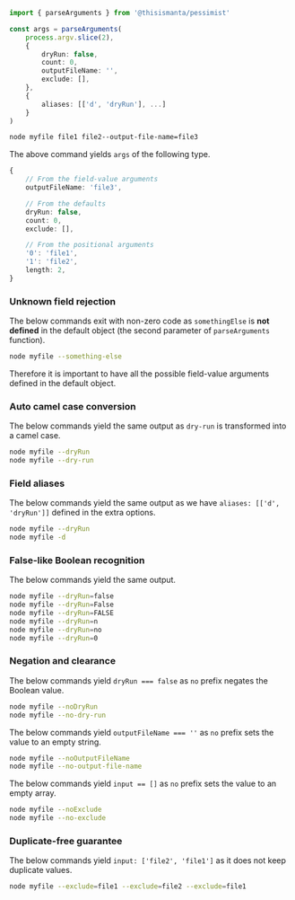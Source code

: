 ```ts
import { parseArguments } from '@thisismanta/pessimist'

const args = parseArguments(
    process.argv.slice(2), 
    {
        dryRun: false,
        count: 0,
        outputFileName: '',
        exclude: [],
    },
    {
        aliases: [['d', 'dryRun'], ...]
    }
)
```

```sh
node myfile file1 file2--output-file-name=file3 
```

The above command yields `args` of the following type.

```ts
{
    // From the field-value arguments
    outputFileName: 'file3',

    // From the defaults
    dryRun: false,
    count: 0,
    exclude: [],

    // From the positional arguments
    '0': 'file1', 
    '1': 'file2',
    length: 2,
}
```

### Unknown field rejection

The below commands exit with non-zero code as `somethingElse` is **not defined** in the default object (the second parameter of `parseArguments` function).

```sh
node myfile --something-else
```

Therefore it is important to have all the possible field-value arguments defined in the default object.

### Auto camel case conversion

The below commands yield the same output as `dry-run` is transformed into a camel case.

```sh
node myfile --dryRun
node myfile --dry-run
```

### Field aliases

The below commands yield the same output as we have `aliases: [['d', 'dryRun']]` defined in the extra options.

```sh
node myfile --dryRun
node myfile -d
```

### False-like Boolean recognition

The below commands yield the same output.

```sh
node myfile --dryRun=false
node myfile --dryRun=False
node myfile --dryRun=FALSE
node myfile --dryRun=n
node myfile --dryRun=no
node myfile --dryRun=0
```

### Negation and clearance

The below commands yield `dryRun === false` as `no` prefix negates the Boolean value.

```sh
node myfile --noDryRun
node myfile --no-dry-run
```

The below commands yield `outputFileName === ''` as `no` prefix sets the value to an empty string.

```sh
node myfile --noOutputFileName
node myfile --no-output-file-name
```

The below commands yield `input == []` as `no` prefix sets the value to an empty array.

```sh
node myfile --noExclude
node myfile --no-exclude
```

### Duplicate-free guarantee

The below commands yield `input: ['file2', 'file1']` as it does not keep duplicate values.

```sh
node myfile --exclude=file1 --exclude=file2 --exclude=file1
```
